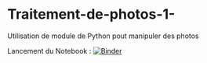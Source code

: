 # Traitement-de-photos-1-
Utilisation de module de Python pout manipuler des photos

Lancement du Notebook : [![Binder](https://mybinder.org/badge_logo.svg)](https://mybinder.org/v2/gh/Denis2caen/Traitement-de-photos-1-.git/master?filepath=Traitement_d'images.ipynb)

